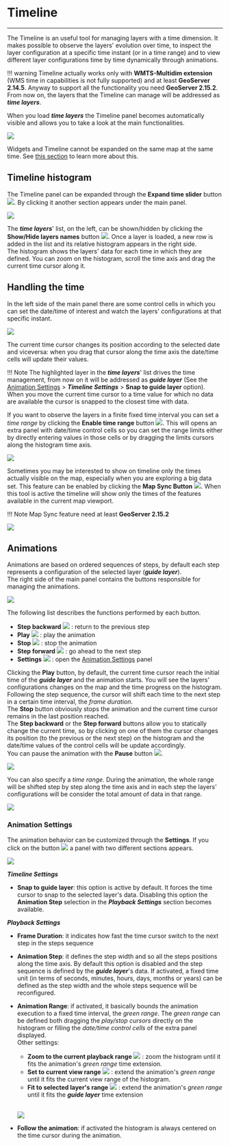 # Timeline
************************

The Timeline is an useful tool for managing layers with a time dimension.
It makes possible to observe the layers' evolution over time, to inspect the layer configuration at a specific time instant (or in a time range) and to view different layer configurations time by time dynamically through animations.<br>

!!! warning
    Timeline actually works only with **WMTS-Multidim extension** (WMS time in capabilities is not fully supported) and at least **GeoServer 2.14.5**. Anyway to support all the functionality you need **GeoServer 2.15.2**.
    From now on, the layers that the Timeline can manage will be addressed as ***time layers***.

When you load ***time layers*** the Timeline panel becomes automatically visible and allows you to take a look at the main functionalities.

<img src="../img/timeline-base.jpg" />

Widgets and Timeline cannot be expanded on the same map at the same time. See [this section](widgets.md#widgets-tray) to learn more about this.

Timeline histogram
------------------

The Timeline panel can be expanded through the **Expand time slider** button <img src="../img/timeline-expand-button.jpg" style="max-width:24px;"/>. By clicking it another section appears under the main panel.

<img src="../img/timeline-histogram.jpg" />

The ***time layers***' list, on the left, can be shown/hidden by clicking the **Show/Hide layers names** button <img src="../img/timeline-layers-list-button.jpg" style="max-width:24px;"/>.
Once a layer is loaded, a new row is added in the list and its relative histogram appears in the right side.
<br>
The histogram shows the layers' data for each time in which they are defined. You can zoom on the histogram, scroll the time axis and drag the current time cursor along it.


Handling the time
-----------------

In the left side of the main panel there are some control cells in which you can set the date/time of interest and watch the layers' configurations at that specific instant.

<img src="../img/timeline-current-time.jpg" />

The current time cursor changes its position according to the selected date and viceversa: when you drag that cursor along the time axis the date/time cells will update their values.

!!! Note
    The highlighted layer in the ***time layers***' list drives the time management, from now on it will be addressed as ***guide layer*** (See the [Animation Settings](#animation-settings) > ***Timeline Settings*** > **Snap to guide layer** option).
    When you move the current time cursor to a time value for which no data are available the cursor is snapped to the closest time with data.

If you want to observe the layers in a finite fixed time interval you can set a *time range* by clicking the **Enable time range** button <img src="../img/timeline-range-button.jpg" style="max-width:24px;"/>. This will opens an extra panel with date/time control cells so you can set the range limits either by directly entering values in those cells or by dragging the limits cursors along the histogram time axis.

<img src="../img/timeline-current-time-range.jpg" />

Sometimes you may be interested to show on timeline only the times actually visible on the map, especially when you are exploring a big data set. This feature can be enabled by clicking the **Map Sync Button** <img src="../img/timeline-sync-button.jpg" style="max-width:24px;"/>. When this tool is active the timeline will show only the times of the features available in the current map viewport.

!!! Note
    Map Sync feature need at least **GeoServer 2.15.2**

<img src="../img/timeline-sync-example.jpg" />

Animations
----------

Animations are based on ordered sequences of steps, by default each step represents a configuration of the selected layer (***guide layer***).
<br>
The right side of the main panel contains the buttons responsible for managing the animations.

<img src="../img/timeline-animation-buttons.jpg" />

The following list describes the functions performed by each button.

* **Step backward** <img src="../img/timeline-step-backward-button.jpg" style="max-width:24px;"/> : return to the previous step
* **Play** <img src="../img/timeline-play-button.jpg" style="max-width:24px;"/> : play the animation
* **Stop** <img src="../img/timeline-stop-button.jpg" style="max-width:24px;"/> : stop the animation
* **Step forward** <img src="../img/timeline-step-forward-button.jpg" style="max-width:24px;"/> : go ahead to the next step
* **Settings** <img src="../img/timeline-playback-settings-button.jpg" style="max-width:24px;"/> : open the [Animation Settings](#animation-settings) panel

Clicking the **Play** button, by default, the current time cursor reach the initial time of the ***guide layer*** and the animation starts. You will see the layers' configurations changes on the map and the time progress on the histogram. Following the step sequence, the cursor will shift each time to the next step in a certain time interval, the *frame duration*.
<br>
The **Stop** button obviously stops the animation and the current time cursor remains in the last position reached.
<br>
The **Step backward** or the **Step forward** buttons allow you to statically change the current time, so by clicking on one of them the cursor changes its position (to the previous or the next step) on the histogram and the date/time values of the control cells will be update accordingly.
<br>
You can pause the animation with the **Pause** button <img src="../img/timeline-pause-button.jpg" style="max-width:24px;"/>.

<img src="../img/timeline-animation.gif" />

You can also specify a *time range*. During the animation, the whole range will be shifted step by step along the time axis and in each step the layers' configurations will be consider the total amount of data in that range.

<img src="../img/timeline-animation-range.gif" />


### Animation Settings

The animation behavior can be customized through the **Settings**. If you click on the button <img src="../img/timeline-playback-settings-button.jpg" style="max-width:24px;"/> a panel with two different sections appears.

<img src="../img/timeline-animation-settings.jpg" />

***Timeline Settings***

* **Snap to guide layer**: this option is active by default. It forces the time cursor to snap to the selected layer's data. Disabling this option the **Animation Step** selection in the ***Playback Settings*** section becomes available.

***Playback Settings***

* **Frame Duration**: it indicates how fast the time cursor switch to the next step in the steps sequence
* **Animation Step**: it defines the step width and so all the steps positions along the time axis. By default this option is disabled and the step sequence is defined by the ***guide layer***'s data. If activated, a fixed time unit (in terms of seconds, minutes, hours, days, months or years) can be defined as the step width and the whole steps sequence will be reconfigured.
* **Animation Range**: if activated, it basically bounds the animation execution to a fixed time interval, the *green range*. The *green range* can be defined both dragging the *play/stop cursors* directly on the histogram or filling the *date/time control cells* of the extra panel displayed.
    <br>Other settings:
    * **Zoom to the current playback range** <img src="../img/timeline-zoom-playback-range.jpg" style="max-width:24px;"/> : zoom the histogram until it fits the animation's *green range* time extension.
    * **Set to current view range** <img src="../img/timeline-zoom-current-view-range.jpg" style="max-width:24px;"/> : extend the animation's *green range* until it fits the current view range of the histogram.
    * **Fit to selected layer's range** <img src="../img/timeline-fit-layer-range.jpg" style="max-width:24px;"/> : extend the animation's *green range* until it fits the ***guide layer*** time extension

    <br><img src="../img/timeline-animation-green-range.gif" />

* **Follow the animation**: if activated the histogram is always centered on the time cursor during the animation.
